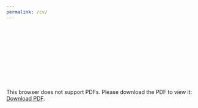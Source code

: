 ```yaml
---
permalink: /cv/
---
```

<object data="https://tatumdmortimer.github.io/assets/pdfs/2021-03_cv.pdf)" type="application/pdf" width="750px" height="750px">
    <embed src="https://tatumdmortimer.github.io/assets/pdfs/2022-04_cv.pdf" type="application/pdf">
        <p>This browser does not support PDFs. Please download the PDF to view it: <a href="https://tatumdmortimer.github.io/assets/pdfs/2022-04_cv.pdf)">Download PDF</a>.</p>
    </embed>
</object>
